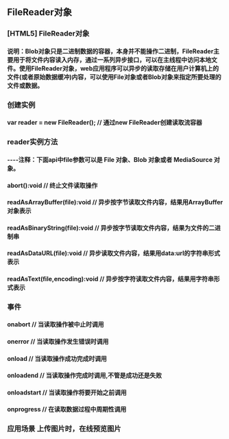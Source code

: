 ## FileReader对象
### [HTML5] FileReader对象
#### 说明：Blob对象只是二进制数据的容器，本身并不能操作二进制，FileReader主要用于将文件内容读入内存，通过一系列异步接口，可以在主线程中访问本地文件。使用FileReader对象，web应用程序可以异步的读取存储在用户计算机上的文件(或者原始数据缓冲)内容，可以使用File对象或者Blob对象来指定所要处理的文件或数据。

### 创建实例
#### var reader = new FileReader(); // 通过new FileReader创建读取流容器

### reader实例方法 
#### ----注释：下面api中file参数可以是 File 对象、Blob 对象或者 MediaSource 对象。​
#### abort():void // 终止文件读取操作
#### readAsArrayBuffer(file):void // 异步按字节读取文件内容，结果用ArrayBuffer对象表示
#### readAsBinaryString(file):void // 异步按字节读取文件内容，结果为文件的二进制串
#### readAsDataURL(file):void // 异步读取文件内容，结果用data:url的字符串形式表示
#### readAsText(file,encoding):void // 异步按字符读取文件内容，结果用字符串形式表示

### 事件
#### onabort // 当读取操作被中止时调用
#### onerror // 当读取操作发生错误时调用
#### onload // 当读取操作成功完成时调用
#### onloadend // 当读取操作完成时调用,不管是成功还是失败
#### onloadstart // 当读取操作将要开始之前调用
#### onprogress // 在读取数据过程中周期性调用

### 应用场景 上传图片时，在线预览图片

